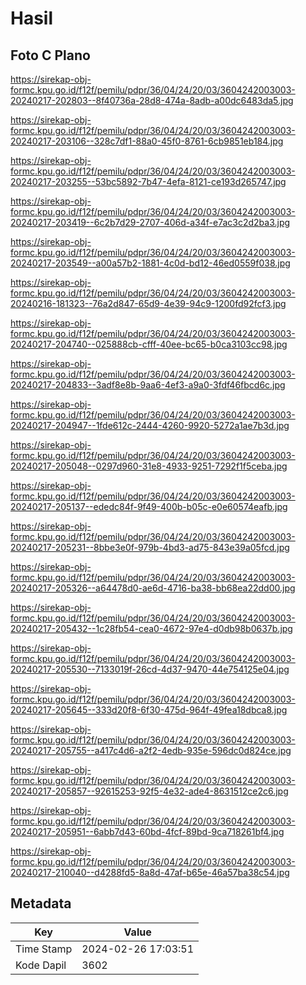 # Hasil

## Foto C Plano

https://sirekap-obj-formc.kpu.go.id/f12f/pemilu/pdpr/36/04/24/20/03/3604242003003-20240217-202803--8f40736a-28d8-474a-8adb-a00dc6483da5.jpg

https://sirekap-obj-formc.kpu.go.id/f12f/pemilu/pdpr/36/04/24/20/03/3604242003003-20240217-203106--328c7df1-88a0-45f0-8761-6cb9851eb184.jpg

https://sirekap-obj-formc.kpu.go.id/f12f/pemilu/pdpr/36/04/24/20/03/3604242003003-20240217-203255--53bc5892-7b47-4efa-8121-ce193d265747.jpg

https://sirekap-obj-formc.kpu.go.id/f12f/pemilu/pdpr/36/04/24/20/03/3604242003003-20240217-203419--6c2b7d29-2707-406d-a34f-e7ac3c2d2ba3.jpg

https://sirekap-obj-formc.kpu.go.id/f12f/pemilu/pdpr/36/04/24/20/03/3604242003003-20240217-203549--a00a57b2-1881-4c0d-bd12-46ed0559f038.jpg

https://sirekap-obj-formc.kpu.go.id/f12f/pemilu/pdpr/36/04/24/20/03/3604242003003-20240216-181323--76a2d847-65d9-4e39-94c9-1200fd92fcf3.jpg

https://sirekap-obj-formc.kpu.go.id/f12f/pemilu/pdpr/36/04/24/20/03/3604242003003-20240217-204740--025888cb-cfff-40ee-bc65-b0ca3103cc98.jpg

https://sirekap-obj-formc.kpu.go.id/f12f/pemilu/pdpr/36/04/24/20/03/3604242003003-20240217-204833--3adf8e8b-9aa6-4ef3-a9a0-3fdf46fbcd6c.jpg

https://sirekap-obj-formc.kpu.go.id/f12f/pemilu/pdpr/36/04/24/20/03/3604242003003-20240217-204947--1fde612c-2444-4260-9920-5272a1ae7b3d.jpg

https://sirekap-obj-formc.kpu.go.id/f12f/pemilu/pdpr/36/04/24/20/03/3604242003003-20240217-205048--0297d960-31e8-4933-9251-7292f1f5ceba.jpg

https://sirekap-obj-formc.kpu.go.id/f12f/pemilu/pdpr/36/04/24/20/03/3604242003003-20240217-205137--ededc84f-9f49-400b-b05c-e0e60574eafb.jpg

https://sirekap-obj-formc.kpu.go.id/f12f/pemilu/pdpr/36/04/24/20/03/3604242003003-20240217-205231--8bbe3e0f-979b-4bd3-ad75-843e39a05fcd.jpg

https://sirekap-obj-formc.kpu.go.id/f12f/pemilu/pdpr/36/04/24/20/03/3604242003003-20240217-205326--a64478d0-ae6d-4716-ba38-bb68ea22dd00.jpg

https://sirekap-obj-formc.kpu.go.id/f12f/pemilu/pdpr/36/04/24/20/03/3604242003003-20240217-205432--1c28fb54-cea0-4672-97e4-d0db98b0637b.jpg

https://sirekap-obj-formc.kpu.go.id/f12f/pemilu/pdpr/36/04/24/20/03/3604242003003-20240217-205530--7133019f-26cd-4d37-9470-44e754125e04.jpg

https://sirekap-obj-formc.kpu.go.id/f12f/pemilu/pdpr/36/04/24/20/03/3604242003003-20240217-205645--333d20f8-6f30-475d-964f-49fea18dbca8.jpg

https://sirekap-obj-formc.kpu.go.id/f12f/pemilu/pdpr/36/04/24/20/03/3604242003003-20240217-205755--a417c4d6-a2f2-4edb-935e-596dc0d824ce.jpg

https://sirekap-obj-formc.kpu.go.id/f12f/pemilu/pdpr/36/04/24/20/03/3604242003003-20240217-205857--92615253-92f5-4e32-ade4-8631512ce2c6.jpg

https://sirekap-obj-formc.kpu.go.id/f12f/pemilu/pdpr/36/04/24/20/03/3604242003003-20240217-205951--6abb7d43-60bd-4fcf-89bd-9ca718261bf4.jpg

https://sirekap-obj-formc.kpu.go.id/f12f/pemilu/pdpr/36/04/24/20/03/3604242003003-20240217-210040--d4288fd5-8a8d-47af-b65e-46a57ba38c54.jpg


## Metadata

| Key        | Value               |
| ---------- | ------------------- |
| Time Stamp | 2024-02-26 17:03:51 |
| Kode Dapil | 3602                |



